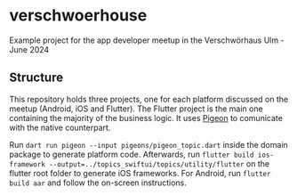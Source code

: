 # verschwoerhouse
Example project for the app developer meetup in the Verschwörhaus Ulm - June 2024

## Structure
This repository holds three projects, one for each platform discussed on the meetup (Android, iOS and Flutter).
The Flutter project is the main one containing the majority of the business logic. It uses [Pigeon](https://pub.dev/packages/pigeon) 
to comunicate with the native counterpart.

Run `dart run pigeon --input pigeons/pigeon_topic.dart` inside the domain package to generate platform code. Afterwards, run 
`flutter build ios-framework --output=../topics_swiftui/topics/utility/flutter` on the flutter root folder to generate
iOS frameworks. For Android, run `flutter build aar` and follow the on-screen instructions.
